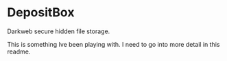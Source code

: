 # DepositBox
Darkweb secure hidden file storage.

This is something Ive been playing with. I need to go into more detail in this readme.
